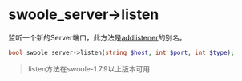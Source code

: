 # swoole_server->listen

监听一个新的Server端口，此方法是[addlistener](/wiki/page/16.html)的别名。
```php
bool swoole_server->listen(string $host, int $port, int $type);
```

> listen方法在swoole-1.7.9以上版本可用  